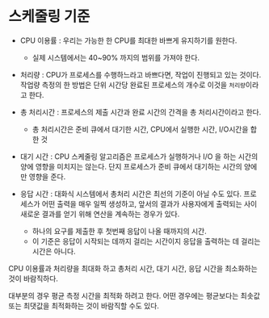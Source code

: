 # 스케줄링 기준

-   CPU 이용률 : 우리는 가능한 한 CPU를 최대한 바쁘게 유지하기를 원한다.

    -   실제 시스템에서는 40~90% 까지의 범위를 가져야 한다.

-   처리량 : CPU가 프로세스를 수행하느라고 바쁘다면, 작업이 진행되고 있는 것이다. 작업량 측정의 한 방법은 단위 시간당 완료된 프로세스의 개수로 이것을 `처리량`이라고 한다.

-   총 처리시간 : 프로세스의 제출 시간과 완료 시간의 간격을 총 처리시간이라고 한다.

    -   총 처리시간은 준비 큐에서 대기한 시간, CPU에서 실행한 시간, I/O시간을 합한 것

-   대기 시간 : CPU 스케줄링 알고리즘은 프로세스가 실행하거나 I/O 을 하는 시간의 양에 영향을 미치지는 않는다. 단지 프로세스가 준비 큐에서 대기하는 시간의 양에만 영향을 준다.

-   응답 시간 : 대화식 시스템에서 총처리 시간은 최선의 기준이 아닐 수도 있다. 프로세스가 어떤 출력을 매우 일찍 생성하고, 앞서의 결과가 사용자에게 출력되는 사이 새로운 결과를 얻기 위해 연산을 계속하는 경우가 있다.
    -   하나의 요구를 제출한 후 첫번째 응답이 나올 때까지의 시간.
    -   이 기준은 응답이 시작되는 데까지 걸리는 시간이지 응답을 출력하는 데 걸리는 시간은 아니다.

CPU 이용률과 처리량을 최대화 하고 총처리 시간, 대기 시간, 응답 시간을 최소화하는 것이 바람직하다.

대부분의 경우 평균 측정 시간을 최적화 하려고 한다. 어떤 경우에는 평균보다는 최솟값 또는 최댓값을 최적화하는 것이 바람직할 수도 있다.
